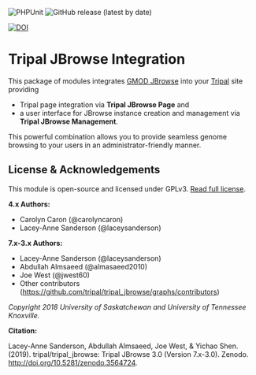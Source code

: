 ![PHPUnit](https://github.com/tripal/tripal_jbrowse/workflows/PHPUnit/badge.svg)
![GitHub release (latest by date)](https://img.shields.io/github/v/release/tripal/tripal_jbrowse)

[![DOI](https://zenodo.org/badge/44405693.svg)](https://zenodo.org/badge/latestdoi/44405693)

# Tripal JBrowse Integration

This package of modules integrates [GMOD JBrowse](https://jbrowse.org/) into your [Tripal](http://tripal.info/) site providing
 - Tripal page integration via **Tripal JBrowse Page** and
 - a user interface for JBrowse instance creation and management via **Tripal JBrowse Management**.

 This powerful combination allows you to provide seamless genome browsing to your users in an administrator-friendly manner.

## License & Acknowledgements

This module is open-source and licensed under GPLv3. [Read full license](LICENSE.txt).

**4.x Authors:**
- Carolyn Caron (@carolyncaron)
- Lacey-Anne Sanderson (@laceysanderson)

**7.x-3.x Authors:**

- Lacey-Anne Sanderson (@laceysanderson)
- Abdullah Almsaeed (@almasaeed2010)
- Joe West (@jwest60)
- Other contributors (https://github.com/tripal/tripal_jbrowse/graphs/contributors)

*Copyright 2018 University of Saskatchewan and University of Tennessee Knoxville.*

**Citation:**

Lacey-Anne Sanderson, Abdullah Almsaeed, Joe West, & Yichao Shen. (2019). tripal/tripal_jbrowse: Tripal JBrowse 3.0 (Version 7.x-3.0). Zenodo. http://doi.org/10.5281/zenodo.3564724.
